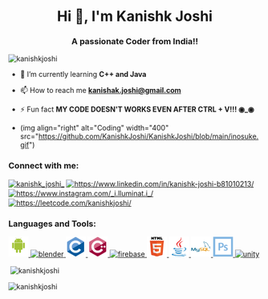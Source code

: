 <h1 align="center">Hi 👋, I'm Kanishk Joshi</h1>
<h3 align="center">A passionate Coder from India!!</h3>

<p align="left"> <img src="https://komarev.com/ghpvc/?username=kanishkjoshi&label=Profile%20views&color=0e75b6&style=flat" alt="kanishkjoshi" /> </p>

- 🌱 I’m currently learning **C++ and Java**

- 📫 How to reach me **kanishak.joshi@gmail.com**

- ⚡ Fun fact **MY CODE DOESN'T WORKS EVEN AFTER CTRL + V!!! ◉_◉**
- (img align="right" alt="Coding" width="400" src="https://github.com/KanishkJoshi/KanishkJoshi/blob/main/inosuke.gif")


<h3 align="left">Connect with me:</h3>
<p align="left">
<a href="https://twitter.com/kanishk_joshi_" target="blank"><img align="center" src="https://raw.githubusercontent.com/rahuldkjain/github-profile-readme-generator/master/src/images/icons/Social/twitter.svg" alt="kanishk_joshi_" height="30" width="40" /></a>
<a href="https://linkedin.com/in/https://www.linkedin.com/in/kanishk-joshi-b81010213/" target="blank"><img align="center" src="https://raw.githubusercontent.com/rahuldkjain/github-profile-readme-generator/master/src/images/icons/Social/linked-in-alt.svg" alt="https://www.linkedin.com/in/kanishk-joshi-b81010213/" height="30" width="40" /></a>
<a href="https://instagram.com/https://www.instagram.com/_i.lluminat.i_/" target="blank"><img align="center" src="https://raw.githubusercontent.com/rahuldkjain/github-profile-readme-generator/master/src/images/icons/Social/instagram.svg" alt="https://www.instagram.com/_i.lluminat.i_/" height="30" width="40" /></a>
<a href="https://www.leetcode.com/https://leetcode.com/kanishkjoshi/" target="blank"><img align="center" src="https://raw.githubusercontent.com/rahuldkjain/github-profile-readme-generator/master/src/images/icons/Social/leet-code.svg" alt="https://leetcode.com/kanishkjoshi/" height="30" width="40" /></a>
</p>

<h3 align="left">Languages and Tools:</h3>
<p align="left"> <a href="https://developer.android.com" target="_blank" rel="noreferrer"> <img src="https://raw.githubusercontent.com/devicons/devicon/master/icons/android/android-original-wordmark.svg" alt="android" width="40" height="40"/> </a> <a href="https://www.blender.org/" target="_blank" rel="noreferrer"> <img src="https://download.blender.org/branding/community/blender_community_badge_white.svg" alt="blender" width="40" height="40"/> </a> <a href="https://www.cprogramming.com/" target="_blank" rel="noreferrer"> <img src="https://raw.githubusercontent.com/devicons/devicon/master/icons/c/c-original.svg" alt="c" width="40" height="40"/> </a> <a href="https://www.w3schools.com/cpp/" target="_blank" rel="noreferrer"> <img src="https://raw.githubusercontent.com/devicons/devicon/master/icons/cplusplus/cplusplus-original.svg" alt="cplusplus" width="40" height="40"/> </a> <a href="https://firebase.google.com/" target="_blank" rel="noreferrer"> <img src="https://www.vectorlogo.zone/logos/firebase/firebase-icon.svg" alt="firebase" width="40" height="40"/> </a> <a href="https://www.w3.org/html/" target="_blank" rel="noreferrer"> <img src="https://raw.githubusercontent.com/devicons/devicon/master/icons/html5/html5-original-wordmark.svg" alt="html5" width="40" height="40"/> </a> <a href="https://www.java.com" target="_blank" rel="noreferrer"> <img src="https://raw.githubusercontent.com/devicons/devicon/master/icons/java/java-original.svg" alt="java" width="40" height="40"/> </a> <a href="https://www.mysql.com/" target="_blank" rel="noreferrer"> <img src="https://raw.githubusercontent.com/devicons/devicon/master/icons/mysql/mysql-original-wordmark.svg" alt="mysql" width="40" height="40"/> </a> <a href="https://www.photoshop.com/en" target="_blank" rel="noreferrer"> <img src="https://raw.githubusercontent.com/devicons/devicon/master/icons/photoshop/photoshop-line.svg" alt="photoshop" width="40" height="40"/> </a> <a href="https://unity.com/" target="_blank" rel="noreferrer"> <img src="https://www.vectorlogo.zone/logos/unity3d/unity3d-icon.svg" alt="unity" width="40" height="40"/> </a> </p>

<p>&nbsp;<img align="center" src="https://github-readme-stats.vercel.app/api?username=kanishkjoshi&show_icons=true&locale=en" alt="kanishkjoshi" /></p>

<p><img align="center" src="https://github-readme-streak-stats.herokuapp.com/?user=kanishkjoshi&" alt="kanishkjoshi" /></p>
